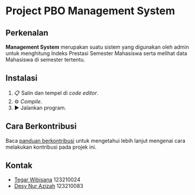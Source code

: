 # Project PBO Management System
## Perkenalan

**Management System** merupakan suatu sistem yang digunakan oleh admin untuk menghitung Indeks Prestasi Semester Mahasiswa serta melihat data Mahasiswa di semester tertentu.

## Instalasi

1. 📋 Salin dan tempel di _code editor_.
2. ⚙ _Compile_.
3. ▶ Jalankan program.

## Cara Berkontribusi

Baca [panduan berkontribusi](CONTRIBUTING.md) untuk mengetahui lebih lanjut mengenai cara melakukan kontribusi pada projek ini.

## Kontak

- [Tegar Wibisana](github.com/ybgara) 123210024
- [Desy Nur Azizah](github.com/desyna) 123210083
